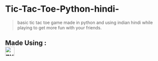 # Tic-Tac-Toe-Python-hindi-
> basic tic tac toe game made in python and using indian hindi while playing to get more fun with your friends.
<h2 align="left"> Made Using :
<div align="left">
  <img src="https://cdn.jsdelivr.net/gh/devicons/devicon/icons/python/python-original.svg" height="30" alt="python logo"  />
</div>
